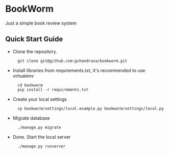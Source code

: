 # BookWorm
Just a simple book review system


## Quick Start Guide

- Clone the repository.

        git clone git@github.com:gchandrasa/bookworm.git

- Install libraries from requirements.txt, it's recommended to use virtualenv

        cd bookworm
        pip install -r requirements.txt
        
- Create your local settings

        cp bookworm/settings/local.example.py bookworm/settings/local.py
        
- Migrate database

        ./manage.py migrate
        
- Done. Start the local server

        ./manage.py runserver